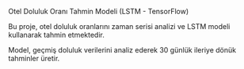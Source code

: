 Otel Doluluk Oranı Tahmin Modeli (LSTM - TensorFlow)

Bu proje, otel doluluk oranlarını zaman serisi analizi ve LSTM modeli kullanarak tahmin etmektedir.

Model, geçmiş doluluk verilerini analiz ederek 30 günlük ileriye dönük tahminler üretir.
